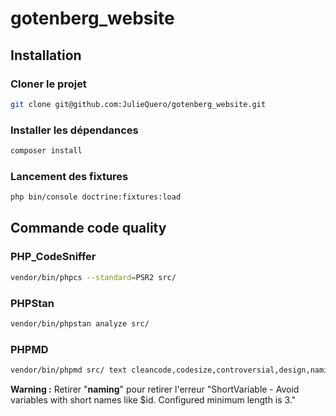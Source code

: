 # gotenberg_website

## Installation

### Cloner le projet
```bash
git clone git@github.com:JulieQuero/gotenberg_website.git
```

### Installer les dépendances
```bash
composer install
```

### Lancement des fixtures
```bash
php bin/console doctrine:fixtures:load
```

## Commande code quality

### PHP_CodeSniffer

```bash
vendor/bin/phpcs --standard=PSR2 src/
```

### PHPStan

```bash
vendor/bin/phpstan analyze src/
```

### PHPMD

```bash
vendor/bin/phpmd src/ text cleancode,codesize,controversial,design,naming,unusedcode
```

**Warning :** Retirer "**naming**" pour retirer l'erreur "ShortVariable - Avoid variables with short names like $id. Configured minimum length is 3."